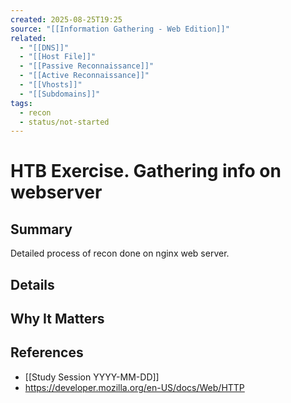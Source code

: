 ```yaml
---
created: 2025-08-25T19:25
source: "[[Information Gathering - Web Edition]]"
related:
  - "[[DNS]]"
  - "[[Host File]]"
  - "[[Passive Reconnaissance]]"
  - "[[Active Reconnaissance]]"
  - "[[Vhosts]]"
  - "[[Subdomains]]"
tags:
  - recon
  - status/not-started
---
```

# HTB Exercise. Gathering info on webserver

## Summary
Detailed process of recon done on nginx web server.

## Details
<!-- Commands, breakdowns, examples -->

## Why It Matters
<!-- Practical significance in cybersec context -->

## References
<!-- - This is a list of other notes, sites, or docs you cross-referenced to understand the concept better.
- Can be multiple, can be internal (`[[Other Note]]`) or external (`https://...`).
- It answers: “What else informed this note?”-->
- [[Study Session YYYY-MM-DD]]
-  https://developer.mozilla.org/en-US/docs/Web/HTTP
